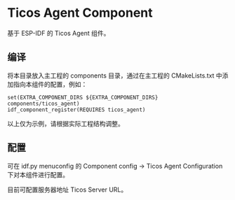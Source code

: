 # Ticos Agent Component

基于 ESP-IDF 的 Ticos Agent 组件。

## 编译

将本目录放入主工程的 components 目录，通过在主工程的 CMakeLists.txt 中添加指向本组件的配置，例如：

```
set(EXTRA_COMPONENT_DIRS ${EXTRA_COMPONENT_DIRS} components/ticos_agent)
idf_component_register(REQUIRES ticos_agent)
```

以上仅为示例，请根据实际工程结构调整。

## 配置

可在 idf.py menuconfig 的 Component config -> Ticos Agent Configuration 下对本组件进行配置。

目前可配置服务器地址 Ticos Server URL。